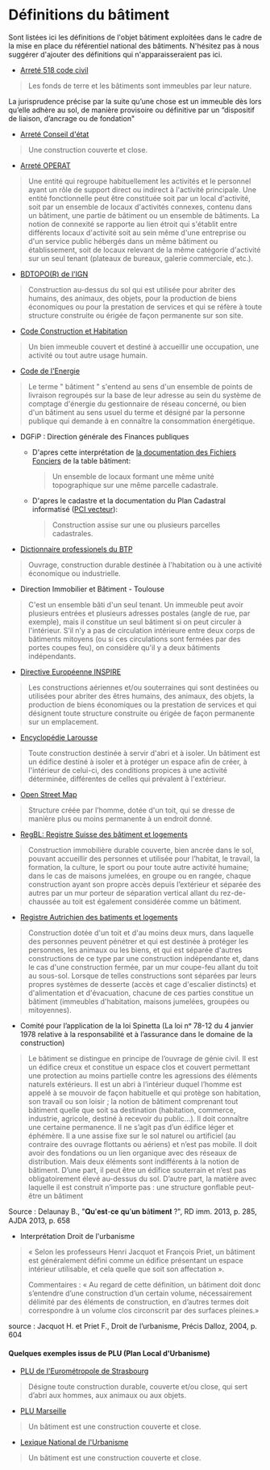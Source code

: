 # Définitions du bâtiment

Sont listées ici les définitions de l'objet bâtiment exploitées dans le cadre de la mise en place du référentiel national des bâtiments.
N'hésitez pas à nous suggérer d'ajouter des définitions qui n'apparaisseraient pas ici.

- [Arreté 518 code civil](https://www.legifrance.gouv.fr/codes/article_lc/LEGIARTI000006428617)
> Les fonds de terre et les bâtiments sont immeubles par leur nature.

La jurisprudence précise par la suite qu’une chose est un immeuble dès lors qu’elle adhère au sol, de manière provisoire ou définitive par un “dispositif de liaison, d’ancrage ou de fondation"

- [Arreté Conseil d'état](https://www.legifrance.gouv.fr/ceta/id/CETATEXT000027198430/)
> Une construction couverte et close.

- [Arreté OPERAT](https://www.legifrance.gouv.fr/jorf/id/JORFTEXT000041842389/)
> Une entité qui regroupe habituellement les activités et le personnel ayant un rôle de support direct ou indirect à l'activité principale. Une entité fonctionnelle peut être constituée soit par un local d'activité, soit par un ensemble de locaux d'activités connexes, contenu dans un bâtiment, une partie de bâtiment ou un ensemble de bâtiments. La notion de connexité se rapporte au lien étroit qui s'établit entre différents locaux d'activité soit au sein même d'une entreprise ou d'un service public hébergés dans un même bâtiment ou établissement, soit de locaux relevant de la même catégorie d'activité sur un seul tenant (plateaux de bureaux, galerie commerciale, etc.).

- [BDTOPO(R) de l'IGN](https://geoservices.ign.fr/sites/default/files/2021-07/DC_BDTOPO_3-0.pdf)

> Construction au-dessus du sol qui est utilisée pour abriter des humains, des animaux, des objets, pour
la production de biens économiques ou pour la prestation de services et qui se réfère à toute structure construite ou érigée de façon permanente sur son site.

- [Code Construction et Habitation](https://www.legifrance.gouv.fr/codes/article_lc/LEGIARTI000043976954)
> Un bien immeuble couvert et destiné à accueillir une occupation, une activité ou tout autre usage humain.

- [Code de l'Energie](https://www.legifrance.gouv.fr/codes/section_lc/LEGITEXT000023983208/LEGISCTA000032916048?dateVersion=21%2F03%2F2022&nomCode=&page=1&query=le+terme+batiment&searchField=ALL&tab_selection=code&typeRecherche=date&anchor=LEGIARTI000041693550#LEGIARTI000041693550)
> Le terme " bâtiment " s'entend au sens d'un ensemble de points de livraison regroupés sur la base de leur adresse au sein du système de comptage d'énergie du gestionnaire de réseau concerné, ou bien d'un bâtiment au sens usuel du terme et désigné par la personne publique qui demande à en connaître la consommation énergétique.

- DGFiP : Direction générale des Finances publiques
    - D'apres cette interprétation de [la documentation des Fichiers Fonciers](http://doc-datafoncier.cerema.fr/ff/doc_ffta/table/batiment/) de la table bâtiment:
    
      >  Un ensemble de locaux formant une même unité topographique sur une même parcelle cadastrale.

    - D'apres le cadastre et la documentation du Plan Cadastral informatisé ([PCI vecteur](https://www.data.gouv.fr/s/resources/plan-cadastral-informatise/20170906-150737/standard_edigeo_2013.pdf)):
    
      > Construction assise sur une ou plusieurs parcelles cadastrales. 
    
- [Dictionnaire professionels du BTP](https://www.editions-eyrolles.com/Dico-BTP/definition.html?id=955)
> Ouvrage, construction durable destinée à l'habitation ou à une activité économique ou industrielle.

- Direction Immobilier et Bâtiment - Toulouse
> C'est un ensemble bâti d'un seul tenant.
Un immeuble peut avoir plusieurs entrées et plusieurs adresses postales (angle de rue, par exemple), mais il constitue un seul bâtiment si on peut circuler à l'intérieur.
S’il n’y a pas de circulation intérieure entre deux corps de bâtiments mitoyens (ou si ces circulations sont fermées par des portes coupes feu), on considère qu'il y a deux bâtiments indépendants.

- [Directive Européenne INSPIRE](https://inspire.ec.europa.eu/id/document/tg/bu)
> Les constructions aériennes et/ou souterraines qui sont destinées ou utilisées pour abriter des êtres humains, des animaux, des objets, la production de biens économiques ou la prestation de services et qui désignent toute structure construite ou érigée de façon permanente sur un emplacement.

- [Encyclopédie Larousse](https://www.larousse.fr/encyclopedie/divers/b%C3%A2timent/26045#:~:text=Toute%20construction%20destin%C3%A9e%20%C3%A0%20servir,qui%20pr%C3%A9valent%20%C3%A0%20l'ext%C3%A9rieur.)
> Toute construction destinée à servir d'abri et à isoler.
Un bâtiment est un édifice destiné à isoler et à protéger un espace afin de créer, à l'intérieur de celui-ci, des conditions propices à une activité déterminée, différentes de celles qui prévalent à l'extérieur.

- [Open Street Map](https://wiki.openstreetmap.org/wiki/Key:building)
> Structure créée par l’homme, dotée d'un toit, qui se dresse de manière plus ou moins permanente à un endroit donné.

- [RegBL: Registre Suisse des bâtiment et logements](https://www.fedlex.admin.ch/eli/cc/2017/376/fr#art_2)
> Construction immobilière durable couverte, bien ancrée dans le sol, pouvant accueillir des personnes et utilisée pour l’habitat, le travail, la formation, la culture, le sport ou pour toute autre activité humaine; dans le cas de maisons jumelées, en groupe ou en rangée, chaque construction ayant son propre accès depuis l’extérieur et séparée des autres par un mur porteur de séparation vertical allant du rez-de-chaussée au toit est également considérée comme un bâtiment.

- [Registre Autrichien des batiments et logements](https://www.ris.bka.gv.at/GeltendeFassung.wxe?Abfrage=Bundesnormen&Gesetzesnummer=20003223)
> Construction dotée d'un toit et d'au moins deux murs, dans laquelle des personnes peuvent pénétrer et qui est destinée à protéger les personnes, les animaux ou les biens, et qui est séparée d'autres constructions de ce type par une construction indépendante et, dans le cas d'une construction fermée, par un mur coupe-feu allant du toit au sous-sol. Lorsque de telles constructions sont séparées par leurs propres systèmes de desserte (accès et cage d'escalier distincts) et d'alimentation et d'évacuation, chacune de ces parties constitue un bâtiment (immeubles d'habitation, maisons jumelées, groupées ou mitoyennes).

- Comité pour l’application de la loi Spinetta (La loi nᵒ 78-12 du 4 janvier 1978 relative à la responsabilité et à l’assurance dans le domaine de la construction) 

>  Le bâtiment se distingue en principe de l’ouvrage de génie civil. Il est un édifice creux et constitue un espace clos et couvert permettant une protection au moins partielle contre les agressions des éléments naturels extérieurs. Il est un abri à l’intérieur duquel l’homme est appelé à se mouvoir de façon habituelle et qui protège son habitation, son travail ou son loisir ; la notion de bâtiment comprenant tout bâtiment quelle que soit sa destination (habitation, commerce, industrie, agricole, destiné à recevoir du public…). Il doit connaître une certaine permanence. Il ne s’agit pas d’un édifice léger et éphémère. Il a une assise fixe sur le sol naturel ou artificiel (au contraire des ouvrage flottants ou aériens) et n’est pas mobile. Il doit avoir des fondations ou un lien organique avec des réseaux de distribution. Mais deux éléments sont indifférents à la notion de bâtiment. D’une part, il peut être un édifice souterrain et n’est pas obligatoirement élevé au-dessus du sol. D’autre part, la matière avec laquelle il est construit n’importe pas : une structure gonflable peut-être un bâtiment 

Source : Delaunay B., "𝐐𝐮'𝐞𝐬𝐭-𝐜𝐞 𝐪𝐮'𝐮𝐧 𝐛â𝐭𝐢𝐦𝐞𝐧𝐭 ?", RD imm. 2013, p. 285, AJDA 2013, p. 658

- Interprétation Droit de l'urbanisme 

> « Selon les professeurs Henri Jacquot et François Priet, un bâtiment est généralement défini comme un édifice présentant un espace intérieur utilisable, et cela quelle que soit son affectation ».
>
> Commentaires : « Au regard de cette définition, un bâtiment doit donc s’entendre d’une construction d’un certain volume, nécessairement délimité par des éléments de construction, en d’autres termes doit correspondre à un volume clos circonscrit par des surfaces pleines.»

source : Jacquot H. et Priet F., Droit de l’urbanisme, Précis Dalloz, 2004, p. 604 
#### Quelques exemples issus de PLU (Plan Local d'Urbanisme)

- [PLU de l'Eurométropole de Strasbourg](https://www.strasbourg.eu/documents/976405/1570260/0/d0e8fe92-94a2-610f-5e82-1425bcd10f6c)
> Désigne toute construction durable, couverte et/ou close, qui sert d’abri aux hommes, aux animaux
ou aux objets.

- [PLU Marseille](https://www.ampmetropole.fr/sites/default/files/plu/PLUi_CT1_L_Reglement.pdf)
> Un bâtiment est une construction couverte et close.

- [Lexique National de l'Urbanisme](http://outil2amenagement.cerema.fr/IMG/pdf/fiche_technique_lexique_national_de_l_urba_-27_juin_2017_cle17f2cd.pdf)

> Un bâtiment est une construction couverte et close.

